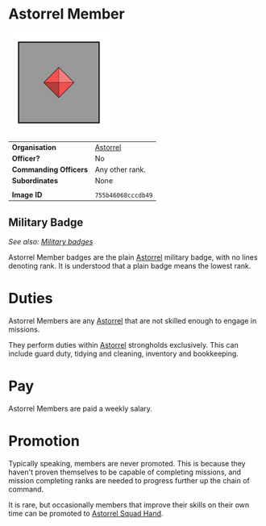 # Astorrel Member

<img src="https://raw.githubusercontent.com/jesskelsall/astarus-images/main/symbols/755b46068cccdb49.png" height="200" />

|||
| --- | --- |
| **Organisation** | [Astorrel](../astorrel.md) | rank.2
| **Officer?** | No |
| **Commanding Officers** | Any other rank. |
| **Subordinates** | None |
|||
| **Image ID** | `755b46068cccdb49` |

## Military Badge

*See also: [Military badges](../../../civilisations/kingdom-of-astor/military-badges.md)*

Astorrel Member badges are the plain [Astorrel](../astorrel.md) military badge, with no lines denoting rank. It is understood that a plain badge means the lowest rank.

# Duties

Astorrel Members are any [Astorrel](../astorrel.md) that are not skilled enough to engage in missions.

They perform duties within [Astorrel](../astorrel.md) strongholds exclusively. This can include guard duty, tidying and cleaning, inventory and bookkeeping.

# Pay

Astorrel Members are paid a weekly salary.

# Promotion

Typically speaking, members are never promoted. This is because they haven't proven themselves to be capable of completing missions, and mission completing ranks are needed to progress further up the chain of command.

It is rare, but occasionally members that improve their skills on their own time can be promoted to [Astorrel Squad Hand](astorrel-squad-hand.md).
